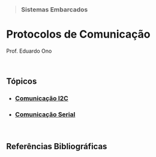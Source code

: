 > ### Sistemas Embarcados

# Protocolos de Comunicação

Prof. Eduardo Ono

<br>

## Tópicos

* ### [Comunicação I2C](./i2c)

* ### [Comunicação Serial](./serial)

<br>

## Referências Bibliográficas

<br>

